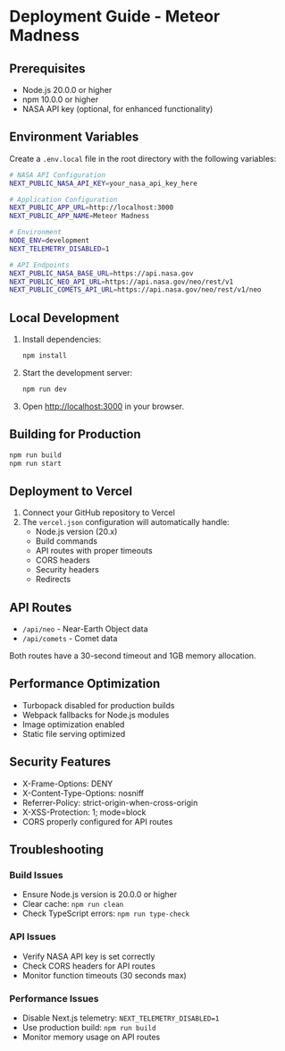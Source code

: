 # Deployment Guide - Meteor Madness

## Prerequisites

- Node.js 20.0.0 or higher
- npm 10.0.0 or higher
- NASA API key (optional, for enhanced functionality)

## Environment Variables

Create a `.env.local` file in the root directory with the following variables:

```bash
# NASA API Configuration
NEXT_PUBLIC_NASA_API_KEY=your_nasa_api_key_here

# Application Configuration
NEXT_PUBLIC_APP_URL=http://localhost:3000
NEXT_PUBLIC_APP_NAME=Meteor Madness

# Environment
NODE_ENV=development
NEXT_TELEMETRY_DISABLED=1

# API Endpoints
NEXT_PUBLIC_NASA_BASE_URL=https://api.nasa.gov
NEXT_PUBLIC_NEO_API_URL=https://api.nasa.gov/neo/rest/v1
NEXT_PUBLIC_COMETS_API_URL=https://api.nasa.gov/neo/rest/v1/neo
```

## Local Development

1. Install dependencies:
   ```bash
   npm install
   ```

2. Start the development server:
   ```bash
   npm run dev
   ```

3. Open [http://localhost:3000](http://localhost:3000) in your browser.

## Building for Production

```bash
npm run build
npm run start
```

## Deployment to Vercel

1. Connect your GitHub repository to Vercel
2. The `vercel.json` configuration will automatically handle:
   - Node.js version (20.x)
   - Build commands
   - API routes with proper timeouts
   - CORS headers
   - Security headers
   - Redirects

## API Routes

- `/api/neo` - Near-Earth Object data
- `/api/comets` - Comet data

Both routes have a 30-second timeout and 1GB memory allocation.

## Performance Optimization

- Turbopack disabled for production builds
- Webpack fallbacks for Node.js modules
- Image optimization enabled
- Static file serving optimized

## Security Features

- X-Frame-Options: DENY
- X-Content-Type-Options: nosniff
- Referrer-Policy: strict-origin-when-cross-origin
- X-XSS-Protection: 1; mode=block
- CORS properly configured for API routes

## Troubleshooting

### Build Issues
- Ensure Node.js version is 20.0.0 or higher
- Clear cache: `npm run clean`
- Check TypeScript errors: `npm run type-check`

### API Issues
- Verify NASA API key is set correctly
- Check CORS headers for API routes
- Monitor function timeouts (30 seconds max)

### Performance Issues
- Disable Next.js telemetry: `NEXT_TELEMETRY_DISABLED=1`
- Use production build: `npm run build`
- Monitor memory usage on API routes
